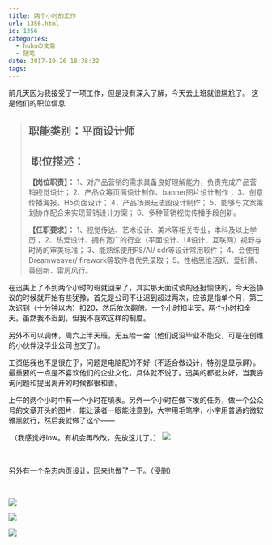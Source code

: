```yaml
---
title: 两个小时的工作
url: 1356.html
id: 1356
categories:
  - huhuの文章
  - 随笔
date: 2017-10-26 18:38:32
tags:
---
```


前几天因为我接受了一项工作，但是没有深入了解，今天去上班就很尴尬了。 这是他们的职位信息

> 职能类别：平面设计师
> ----------
> 
>  职位描述：
> ------
> 
> **【岗位职责】：** 1、对产品营销的需求具备良好理解能力，负责完成产品营销视觉设计； 2、产品众筹页面设计制作、banner图片设计制作； 3、创意传播海报、H5页面设计； 4、产品场景玩法图设计制作； 5、能够与文案策划协作配合来实现营销设计方案； 6、多种营销视觉传播手段创新。
> 
> **【任职要求】：** 1、视觉传达、艺术设计、美术等相关专业，本科及以上学历； 2、热爱设计、拥有宽广的行业（平面设计、UI设计、互联网）视野与时尚的审美标准； 3、能熟练使用PS/AI/ cdr等设计常用软件； 4、会使用Dreamweaver/ firework等软件者优先录取； 5、性格思维活跃、爱折腾、善创新、雷厉风行。

在迅美上了不到两个小时的班就回来了，其实那天面试谈的还挺愉快的，今天签协议的时候就开始有些犹豫，首先是公司不让迟到超过两次，应该是指单个月，第三次迟到（十分钟以内）扣20，然后依次翻倍。一个小时扣半天，两个小时扣全天。虽然我不迟到，但我不喜欢这样的制度。

另外不可以调休，周六上半天班，无五险一金（他们说没毕业不能交，可是在创维的小伙伴没毕业公司也交了）。

工资低我也不是很在乎，问题是电脑配的不好（不适合做设计，特别是显示屏）。最重要的一点是不喜欢他们的企业文化。具体就不说了。迅美的都挺友好，当我咨询问题和提出离开的时候都很和善。

上午的两个小时中有一个小时在填表。另外一个小时在做下发的任务，做一个公众号的文章开头的图片，能让读者一眼能注意到，大字用毛笔字，小字用普通的微软雅黑就行，然后我就做了这个——

 （我感觉好low。有机会再改改，先放这儿了。） ![](http://h2y.net.cn/wp-content/uploads/2017/10/jingliren.png)

 

另外有一个杂志内页设计，回来也做了一下。（侵删）

 

![](http://h2y.net.cn/wp-content/uploads/2017/10/content2.png)

![](http://h2y.net.cn/wp-content/uploads/2017/10/cover.png)

![](http://h2y.net.cn/wp-content/uploads/2017/10/content1.png)